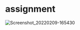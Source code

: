 # assignment
![Screenshot_20220209-165430](https://user-images.githubusercontent.com/67138166/153196537-f04492b7-4162-4afb-bb01-925b15a1c42e.jpg)
